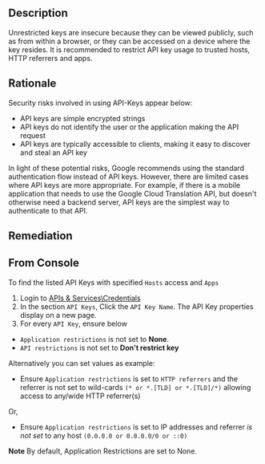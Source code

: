 ## Description

Unrestricted keys are insecure because they can be viewed publicly, such as from within a browser, or they can be accessed on a device where the key resides. It is recommended to restrict API key usage to trusted hosts, HTTP referrers and apps.

## Rationale

Security risks involved in using API-Keys appear below:

- API keys are simple encrypted strings
- API keys do not identify the user or the application making the API request
- API keys are typically accessible to clients, making it easy to discover and steal an API key

In light of these potential risks, Google recommends using the standard authentication flow instead of API keys. However, there are limited cases where API keys are more appropriate. For example, if there is a mobile application that needs to use the Google Cloud Translation API, but doesn't otherwise need a backend server, API keys are the simplest way to authenticate to that API.

## Remediation

## From Console

To find the listed API Keys with specified `Hosts` access and `Apps`

1. Login to [APIs & Services\Credentials](https://console.cloud.google.com/apis/credentials)
2. In the section `API Keys`, Click the `API Key Name`. The API Key properties display on a new page.
3. For every `API Key`, ensure below

- `Application restrictions` is not set to **None**.
- `API restrictions` is not set to **Don't restrict key**

Alternatively you can set values as example:

- Ensure `Application restrictions` is set to `HTTP referrers` and the referrer is not set to wild-cards `(* or *.[TLD] or *.[TLD]/*)` allowing access to any/wide HTTP referrer(s)

Or,

- Ensure `Application restrictions` is set to IP addresses and referrer *is not set* to any host `(0.0.0.0 or 0.0.0.0/0 or ::0)`

**Note** By default, Application Restrictions are set to None.
